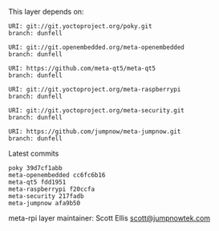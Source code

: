 This layer depends on:

    URI: git://git.yoctoproject.org/poky.git
    branch: dunfell

    URI: git://git.openembedded.org/meta-openembedded
    branch: dunfell

    URI: https://github.com/meta-qt5/meta-qt5
    branch: dunfell

    URI: git://git.yoctoproject.org/meta-raspberrypi
    branch: dunfell

    URI: git://git.yoctoproject.org/meta-security.git
    branch: dunfell

    URI: https://github.com/jumpnow/meta-jumpnow.git
    branch: dunfell

Latest commits

    poky 39d7cf1abb
    meta-openembedded cc6fc6b16
    meta-qt5 fdd1951
    meta-raspberrypi f20ccfa
    meta-security 217fadb
    meta-jumpnow afa9b50

meta-rpi layer maintainer: Scott Ellis <scott@jumpnowtek.com>

